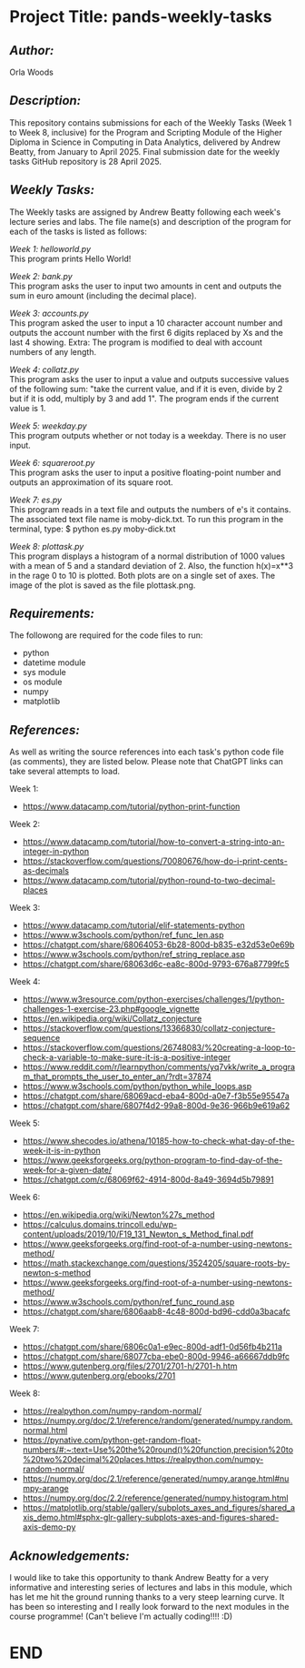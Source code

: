 # Project Title: pands-weekly-tasks

## *Author:*  
Orla Woods

## *Description:*
This repository contains submissions for each of the Weekly Tasks (Week 1 to Week 8, inclusive) for the Program and Scripting Module of the Higher Diploma in Science in Computing in Data Analytics, delivered by Andrew Beatty, from January to April 2025. Final submission date for the weekly tasks GitHub repository is 28 April 2025.

## *Weekly Tasks:*  
The Weekly tasks are assigned by Andrew Beatty following each week's lecture series and labs. The file name(s) and description of the program for each of the tasks is listed as follows:

*Week 1: helloworld.py*  
This program prints Hello World!

*Week 2: bank.py*  
This program asks the user to input two amounts in cent and outputs the sum in euro amount (including the decimal place).

*Week 3: accounts.py*  
This program asked the user to input a 10 character account number and outputs the account number with the first 6 digits replaced by Xs and the last 4 showing.
Extra: The program is modified to deal with account numbers of any length.

*Week 4: collatz.py*  
This program asks the user to input a value and outputs successive values of the following sum: "take the current value, and if it is even, divide by 2 but if it is odd, multiply by 3 and add 1". The program ends if the current value is 1.

*Week 5: weekday.py*  
This program outputs whether or not today is a weekday. There is no user input.

*Week 6: squareroot.py*  
This program asks the user to input a positive floating-point number and outputs an approximation of its square root. 

*Week 7: es.py*   
This program reads in a text file and outputs the numbers of e's it contains. The associated text file name is moby-dick.txt. To run this program in the terminal, type: $ python es.py moby-dick.txt

*Week 8: plottask.py*  
This program displays a histogram of a normal distribution of 1000 values with a mean of 5 and a standard deviation of 2. Also, the function h(x)=x**3 in the rage 0 to 10 is plotted. Both plots are on a single set of axes. The image of the plot is saved as the file plottask.png.

## *Requirements:*  
The followong are required for the code files to run:  
- python  
- datetime module  
- sys module  
- os module  
- numpy  
- matplotlib  

## *References:*  
As well as writing the source references into each task's python code file (as comments), they are listed below. Please note that ChatGPT links can take several attempts to load.  

Week 1:   
* https://www.datacamp.com/tutorial/python-print-function 

Week 2:  
* https://www.datacamp.com/tutorial/how-to-convert-a-string-into-an-integer-in-python  
* https://stackoverflow.com/questions/70080676/how-do-i-print-cents-as-decimals  
* https://www.datacamp.com/tutorial/python-round-to-two-decimal-places  

Week 3:   
* https://www.datacamp.com/tutorial/elif-statements-python  
* https://www.w3schools.com/python/ref_func_len.asp  
* https://chatgpt.com/share/68064053-6b28-800d-b835-e32d53e0e69b  
* https://www.w3schools.com/python/ref_string_replace.asp  
* https://chatgpt.com/share/68063d6c-ea8c-800d-9793-676a87799fc5  

Week 4:  
* https://www.w3resource.com/python-exercises/challenges/1/python-challenges-1-exercise-23.php#google_vignette  
* https://en.wikipedia.org/wiki/Collatz_conjecture  
* https://stackoverflow.com/questions/13366830/collatz-conjecture-sequence  
* https://stackoverflow.com/questions/26748083/%20creating-a-loop-to-check-a-variable-to-make-sure-it-is-a-positive-integer
* https://www.reddit.com/r/learnpython/comments/yq7vkk/write_a_program_that_prompts_the_user_to_enter_an/?rdt=37874
* https://www.w3schools.com/python/python_while_loops.asp  
* https://chatgpt.com/share/68069acd-eba4-800d-a0e7-f3b55e95547a  
* https://chatgpt.com/share/6807f4d2-99a8-800d-9e36-966b9e619a62

Week 5:  
* https://www.shecodes.io/athena/10185-how-to-check-what-day-of-the-week-it-is-in-python  
* https://www.geeksforgeeks.org/python-program-to-find-day-of-the-week-for-a-given-date/  
* https://chatgpt.com/c/68069f62-4914-800d-8a49-3694d5b79891  

Week 6:  
* https://en.wikipedia.org/wiki/Newton%27s_method  
* https://calculus.domains.trincoll.edu/wp-content/uploads/2019/10/F19_131_Newton_s_Method_final.pdf    
* https://www.geeksforgeeks.org/find-root-of-a-number-using-newtons-method/   
* https://math.stackexchange.com/questions/3524205/square-roots-by-newton-s-method  
* https://www.geeksforgeeks.org/find-root-of-a-number-using-newtons-method/  
* https://www.w3schools.com/python/ref_func_round.asp  
* https://chatgpt.com/share/6806aab8-4c48-800d-bd96-cdd0a3bacafc  

Week 7:  
* https://chatgpt.com/share/6806c0a1-e9ec-800d-adf1-0d56fb4b211a
* https://chatgpt.com/share/68077cba-ebe0-800d-9946-a66667ddb9fc
* https://www.gutenberg.org/files/2701/2701-h/2701-h.htm 
* https://www.gutenberg.org/ebooks/2701  

Week 8:  
* https://realpython.com/numpy-random-normal/   
* https://numpy.org/doc/2.1/reference/random/generated/numpy.random.normal.html  
* https://pynative.com/python-get-random-float-numbers/#:~:text=Use%20the%20round()%20function,precision%20to%20two%20decimal%20places.https://realpython.com/numpy-random-normal/    
* https://numpy.org/doc/2.1/reference/generated/numpy.arange.html#numpy-arange  
* https://numpy.org/doc/2.2/reference/generated/numpy.histogram.html  
* https://matplotlib.org/stable/gallery/subplots_axes_and_figures/shared_axis_demo.html#sphx-glr-gallery-subplots-axes-and-figures-shared-axis-demo-py  

## *Acknowledgements:*
I would like to take this opportunity to thank Andrew Beatty for a very informative and interesting series of lectures and labs in this module, which has let me hit the ground running thanks to a very steep learning curve. It has been so interesting and I really look forward to the next modules in the course programme! (Can't believe I'm actually coding!!!! :D)

# END    

